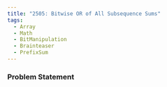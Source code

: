 ```yaml
---
title: "2505: Bitwise OR of All Subsequence Sums"
tags:
  - Array
  - Math
  - BitManipulation
  - Brainteaser
  - PrefixSum
---
```

### Problem Statement

